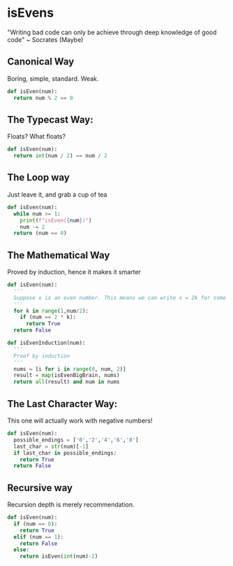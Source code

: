 # isEvens
"Writing bad code can only be achieve through deep knowledge of good code" ~ Socrates (Maybe)


## Canonical Way 

Boring, simple, standard. Weak.

```python
def isEven(num):
  return num % 2 == 0
```

## The Typecast Way:

Floats? What floats?

```python
def isEven(num):
  return int(num / 2) == num / 2
```

## The Loop way

Just leave it, and grab a cup of tea

```python
def isEven(num):
  while num >= 1:
    print(f"isEven({num})")
    num -= 2
  return (num == 0)
```

## The Mathematical Way

Proved by induction, hence it makes it smarter

```python
def isEven(num):
  '''
  Suppose x is an even number. This means we can write x = 2k for some integer k.
  '''
  for k in range(1,num/2):
    if (num == 2 * k):
      return True
  return False

def isEvenInduction(num):
  '''
  Proof by induction
  '''
  nums = [i for i in range(0, num, 2)]
  result = map(isEvenBigBrain, nums)
  return all(result) and num in nums
```

## The Last Character Way:

This one will actually work with negative numbers!

```python
def isEven(num):
  possible_endings = ['0','2','4','6','8']
  last_char = str(num)[-1]
  if last_char in possible_endings:
    return True
  return False
```

## Recursive way

Recursion depth is merely recommendation.

```python
def isEven(num):
  if (num == 0):
    return True
  elif (num == 1):
    return False
  else:
    return isEven(int(num)-2)
```
